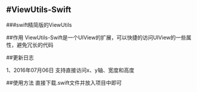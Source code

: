 #ViewUtils-Swift
-
###swift精简版的ViewUtils  

##作用
ViewUtils-Swift是一个UIView的扩展，可以快捷的访问UIView的一些属性，避免冗长的代码

##更新日志

1、2016年07月06日 支持直接访问x、y轴、宽度和高度  

##使用方法
直接下载.swift文件并放入项目中即可

